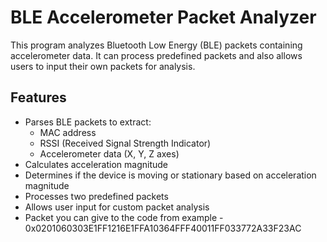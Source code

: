 # BLE Accelerometer Packet Analyzer

This program analyzes Bluetooth Low Energy (BLE) packets containing accelerometer data. It can process predefined packets and also allows users to input their own packets for analysis.

## Features

- Parses BLE packets to extract:
  - MAC address
  - RSSI (Received Signal Strength Indicator)
  - Accelerometer data (X, Y, Z axes)
- Calculates acceleration magnitude
- Determines if the device is moving or stationary based on acceleration magnitude
- Processes two predefined packets
- Allows user input for custom packet analysis
- Packet you can give to the code from example - 0x0201060303E1FF1216E1FFA10364FFF40011FF033772A33F23AC


